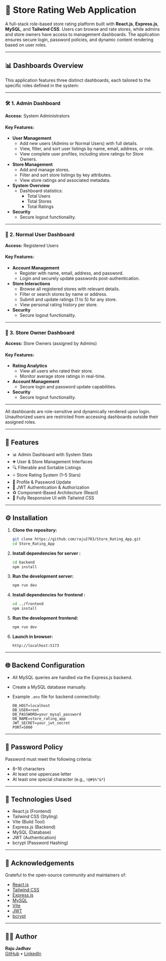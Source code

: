 # 🏬 Store Rating Web Application

A full-stack role-based store rating platform built with **React.js**, **Express.js**, **MySQL**, and **Tailwind CSS**. Users can browse and rate stores, while admins and store owners have access to management dashboards. The application ensures secure login, password policies, and dynamic content rendering based on user roles.

---

## 📊 Dashboards Overview

This application features three distinct dashboards, each tailored to the specific roles defined in the system:

---

### 🛠️ 1. Admin Dashboard  
**Access:** System Administrators

#### Key Features:
- **User Management**
  - Add new users (Admins or Normal Users) with full details.
  - View, filter, and sort user listings by name, email, address, or role.
  - View complete user profiles, including store ratings for Store Owners.
- **Store Management**
  - Add and manage stores.
  - Filter and sort store listings by key attributes.
  - View store ratings and associated metadata.
- **System Overview**
  - Dashboard statistics:
    - Total Users
    - Total Stores
    - Total Ratings
- **Security**
  - Secure logout functionality.

---

### 👤 2. Normal User Dashboard  
**Access:** Registered Users

#### Key Features:
- **Account Management**
  - Register with name, email, address, and password.
  - Login and securely update passwords post-authentication.
- **Store Interactions**
  - Browse all registered stores with relevant details.
  - Filter or search stores by name or address.
  - Submit and update ratings (1 to 5) for any store.
  - View personal rating history per store.
- **Security**
  - Secure logout functionality.

---

### 🏪 3. Store Owner Dashboard  
**Access:** Store Owners (assigned by Admins)

#### Key Features:
- **Rating Analytics**
  - View all users who rated their store.
  - Monitor average store ratings in real-time.
- **Account Management**
  - Secure login and password update capabilities.
- **Security**
  - Secure logout functionality.

---

All dashboards are role-sensitive and dynamically rendered upon login. Unauthorized users are restricted from accessing dashboards outside their assigned roles.

---

## 🚀 Features

- 📊 Admin Dashboard with System Stats
- ➕ User & Store Management Interfaces
- 🔍 Filterable and Sortable Listings
- ⭐ Store Rating System (1–5 Stars)
- 🧾 Profile & Password Update
- 🔐 JWT Authentication & Authorization
- ♻️ Component-Based Architecture (React)
- 💅 Fully Responsive UI with Tailwind CSS

---

## ⚙️ Installation

1. **Clone the repository:**

   ```bash
   git clone https://github.com/raju2703/Store_Rating_App.git
   cd Store_Rating_App
   ```

2. **Install dependencies for server :**

   ```bash
   cd backend
   npm install
   ```

3. **Run the development server:**

   ```bash
   npm run dev
   ```

4. **Install dependencies for frontend :**
   
   ```bash
   cd ../frontend
   npm install
   ```
5. **Run the development frontend:**

   ```bash
   npm run dev
   ``` 


6. **Launch in browser:**

   ```
   http://localhost:5173
   ```

---

## 🌐 Backend Configuration

- All MySQL queries are handled via the Express.js backend.
- Create a MySQL database manually.
- Example `.env` file for backend connectivity:

   ```
   DB_HOST=localhost
   DB_USER=root
   DB_PASSWORD=your_mysql_password
   DB_NAME=store_rating_app
   JWT_SECRET=your_jwt_secret
   PORT=5000
   ```

---

## 🔑 Password Policy

Password must meet the following criteria:
- 8–16 characters
- At least one uppercase letter
- At least one special character (e.g., `!@#$%^&*`)

---

## 🧪 Technologies Used

- React.js (Frontend)
- Tailwind CSS (Styling)
- Vite (Build Tool)
- Express.js (Backend)
- MySQL (Database)
- JWT (Authentication)
- bcrypt (Password Hashing)

---

## 🙌 Acknowledgements

Grateful to the open-source community and maintainers of:

- [React.js](https://reactjs.org/)
- [Tailwind CSS](https://tailwindcss.com/)
- [Express.js](https://expressjs.com/)
- [MySQL](https://www.mysql.com/)
- [Vite](https://vitejs.dev/)
- [JWT](https://jwt.io/)
- [bcrypt](https://github.com/kelektiv/node.bcrypt.js)

---

## 🙋‍♂️ Author

**Raju Jadhav**  
[GitHub](https://github.com/raju2703) • [LinkedIn](https://www.linkedin.com/in/raju-jadhav-608505287)
